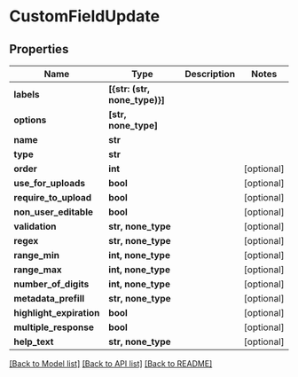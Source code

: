 # CustomFieldUpdate


## Properties

Name | Type | Description | Notes
------------ | ------------- | ------------- | -------------
**labels** | **[{str: (str, none_type)}]** |  | 
**options** | **[str, none_type]** |  | 
**name** | **str** |  | 
**type** | **str** |  | 
**order** | **int** |  | [optional] 
**use_for_uploads** | **bool** |  | [optional] 
**require_to_upload** | **bool** |  | [optional] 
**non_user_editable** | **bool** |  | [optional] 
**validation** | **str, none_type** |  | [optional] 
**regex** | **str, none_type** |  | [optional] 
**range_min** | **int, none_type** |  | [optional] 
**range_max** | **int, none_type** |  | [optional] 
**number_of_digits** | **int, none_type** |  | [optional] 
**metadata_prefill** | **str, none_type** |  | [optional] 
**highlight_expiration** | **bool** |  | [optional] 
**multiple_response** | **bool** |  | [optional] 
**help_text** | **str, none_type** |  | [optional] 

[[Back to Model list]](../#documentation-for-models) [[Back to API list]](../#documentation-for-api-endpoints) [[Back to README]](../)



